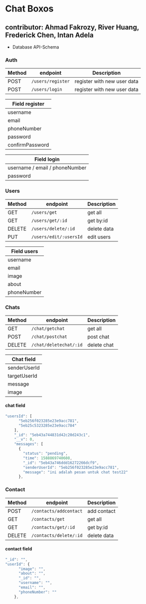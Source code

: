 # Chat Boxos

## contributor: Ahmad Fakrozy, River Huang, Frederick Chen, Intan Adela

- Database API-Schema

### Auth

| Method | endpoint          | Description                 |
| ------ | ----------------- | --------------------------- |
| POST   | `/users/register` | register with new user data |
| POST   | `/users/login`    | register with new user data |

| Field register  |
| --------------- |
| username        |
| email           |
| phoneNumber     |
| password        |
| confirmPassword |

| Field login                    |
| ------------------------------ |
| username / email / phoneNumber |
| password                       |

### Users

| Method | endpoint               | Description |
| ------ | ---------------------- | ----------- |
| GET    | `/users/get`           | get all     |
| GET    | `/users/get/:id`       | get by:id   |
| DELETE | `/users/delete/:id`    | delete data |
| PUT    | `/users/edit/:usersId` | edit users  |

| Field users |
| ----------- |
| username    |
| email       |
| image       |
| about       |
| phoneNumber |

### Chats

| Method | endpoint               | Description |
| ------ | ---------------------- | ----------- |
| GET    | `/chat/getchat`        | get all     |
| POST   | `/chat/postchat`       | post chat   |
| DELETE | `/chat/deletechat/:id` | delete chat |

| Chat field   |
| ------------ |
| senderUserId |
| targetUserId |
| message      |
| image        |

#### chat field

```javascript
"usersId": [
      "5eb256f023285e23e9acc781",
      "5eb25c5323285e23e9acc784"
    ],
    "_id": "5eb43a744831d42c20d243c1",
    "__v": 0,
    "messages": [
      {
        "status": "pending",
        "time": 1588869740608,
        "_id": "5eb43a746ddd16272266dcf9",
        "senderUserId": "5eb256f023285e23e9acc781",
        "message": "ini adalah pesan untuk chat test22"
      },
```

### Contact

| Method | endpoint               | Description |
| ------ | ---------------------- | ----------- |
| POST   | `/contacts/addcontact` | add contact |
| GET    | `/contacts/get`        | get all     |
| GET    | `/contacts/get/:id`    | get by:id   |
| DELETE | `/contacts/delete/:id` | delete data |

#### contact field

```javascript
"_id": "",
"userId": {
      "image": "",
      "about": "",
      "_id": "",
      "username": "",
      "email": "",
      "phoneNumber": ""
    },
```
